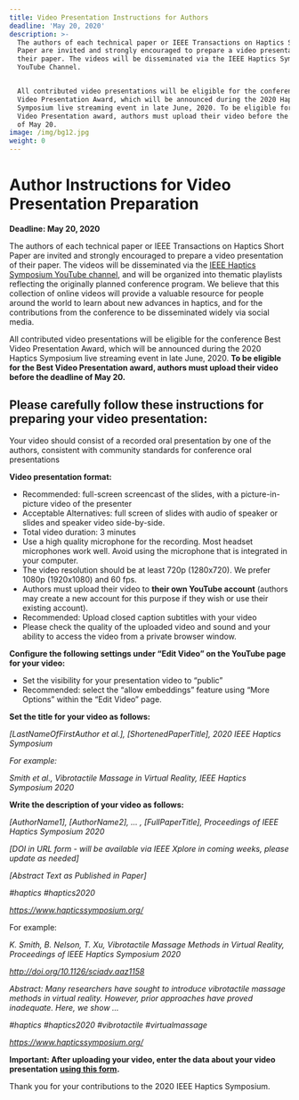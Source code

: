```yaml
---
title: Video Presentation Instructions for Authors
deadline: 'May 20, 2020'
description: >-
  The authors of each technical paper or IEEE Transactions on Haptics Short
  Paper are invited and strongly encouraged to prepare a video presentation of
  their paper. The videos will be disseminated via the IEEE Haptics Symposium
  YouTube Channel. 


  All contributed video presentations will be eligible for the conference Best
  Video Presentation Award, which will be announced during the 2020 Haptics
  Symposium live streaming event in late June, 2020. To be eligible for the Best
  Video Presentation award, authors must upload their video before the deadline
  of May 20.
image: /img/bg12.jpg
weight: 0
---
```

# Author Instructions for Video Presentation Preparation

**Deadline: May 20, 2020**

The authors of each technical paper or IEEE Transactions on Haptics Short Paper are invited and strongly encouraged to prepare a video presentation of their paper. The videos will be disseminated via the [IEEE Haptics Symposium YouTube channel](https://www.youtube.com/channel/UC1YjMwrg8Hk6uAtyWb62yAw/), and will be organized into thematic playlists reflecting the originally planned conference program.  We believe that this collection of online videos will provide a valuable resource for people around the world to learn about new advances in haptics, and for the contributions from the conference to be disseminated widely via social media.

All contributed video presentations will be eligible for the conference Best Video Presentation Award, which will be announced during the 2020 Haptics Symposium live streaming event in late June, 2020. **To be eligible for the Best Video Presentation award, authors must upload their video before the deadline of May 20.**

## Please carefully follow these instructions for preparing your video presentation:

Your video should consist of a recorded oral presentation by one of the authors, consistent with community standards for conference oral presentations

**Video presentation format:**

* Recommended: full-screen screencast of the slides, with a picture-in-picture video of the presenter
* Acceptable Alternatives: full screen of slides with audio of speaker or slides and speaker video side-by-side.
* Total video duration: 3 minutes
* Use a high quality microphone for the recording.  Most headset microphones work well.  Avoid using the microphone that is integrated in your computer.
* The video resolution should be at least 720p (1280x720).  We prefer 1080p (1920x1080) and 60 fps.
* Authors must upload their video to **their own YouTube account** (authors may create a new account for this purpose if they wish or use their existing account).  
* Recommended: Upload closed caption subtitles with your video
* Please check the quality of the uploaded video and sound and your ability to access the video from a private browser window.

**Configure the following settings under “Edit Video” on the YouTube page for your video:**

* Set the visibility for your presentation video to “public”
* Recommended: select the “allow embeddings” feature using “More Options” within the “Edit Video” page.

**Set the title for your video as follows:**

_\[LastNameOfFirstAuthor et al.], \[ShortenedPaperTitle], 2020 IEEE Haptics Symposium_

_For example:_

_Smith et al., Vibrotactile Massage in Virtual Reality, IEEE Haptics Symposium 2020_

**Write the description of your video as follows:**

_\[AuthorName1], \[AuthorName2], ... , \[FullPaperTitle], Proceedings of IEEE Haptics Symposium 2020_

_\[DOI in URL form - will be available via IEEE Xplore in coming weeks, please update as needed]_

_\[Abstract Text as Published in Paper]_

_\#haptics #haptics2020 <optionally other keyword hashtags as appropriate>_

_https://www.hapticssymposium.org/_

For example:

_K. Smith, B. Nelson, T. Xu, Vibrotactile Massage Methods in Virtual Reality, Proceedings of IEEE Haptics Symposium 2020_

_http://doi.org/10.1126/sciadv.aaz1158_

_Abstract: Many researchers have sought to introduce vibrotactile massage methods in virtual reality.  However, prior approaches have proved inadequate.  Here, we show ..._

_\#haptics #haptics2020 #vibrotactile #virtualmassage_

_https://www.hapticssymposium.org/_

**Important: After uploading your video, enter the data about your video presentation** [**using this form**](https://forms.gle/wMRvLpa2gNYgtcji9)**.**

Thank you for your contributions to the 2020 IEEE Haptics Symposium.
